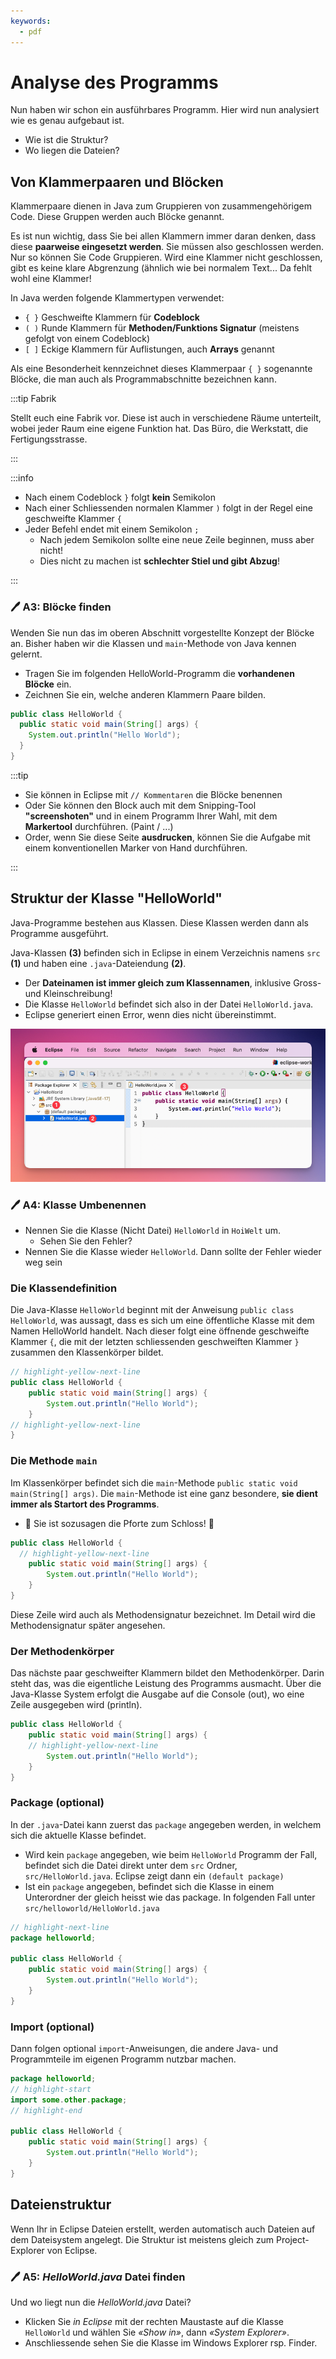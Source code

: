 ```yaml
---
keywords:
  - pdf
---
```


# Analyse des Programms

Nun haben wir schon ein ausführbares Programm. Hier wird nun analysiert wie es
genau aufgebaut ist. 

- Wie ist die Struktur?
- Wo liegen die Dateien?

## Von Klammerpaaren und Blöcken

Klammerpaare dienen in Java zum Gruppieren von zusammengehörigem Code. Diese
Gruppen werden auch Blöcke genannt.

Es ist nun wichtig, dass Sie bei allen Klammern immer daran denken, dass diese
**paarweise eingesetzt werden**. Sie müssen also geschlossen werden. Nur so
können Sie Code Gruppieren. Wird eine Klammer nicht geschlossen, gibt es keine
klare Abgrenzung (ähnlich wie bei normalem Text... Da fehlt wohl eine Klammer!

In Java werden folgende Klammertypen verwendet:

- `{ }` Geschweifte Klammern für **Codeblock**
- `( )` Runde Klammern für **Methoden/Funktions Signatur** (meistens gefolgt von
  einem Codeblock)
- `[ ]` Eckige Klammern für Auflistungen, auch **Arrays** genannt

Als eine Besonderheit kennzeichnet dieses Klammerpaar `{ }` sogenannte Blöcke,
die man auch als Programmabschnitte bezeichnen kann.

:::tip Fabrik

Stellt euch eine Fabrik vor. Diese ist auch in verschiedene Räume unterteilt,
wobei jeder Raum eine eigene Funktion hat. Das Büro, die Werkstatt, die
Fertigungsstrasse.

:::

:::info

- Nach einem Codeblock `}` folgt **kein** Semikolon
- Nach einer Schliessenden normalen Klammer `)` folgt in der Regel eine
  geschweifte Klammer `{`
- Jeder Befehl endet mit einem Semikolon `;`
  - Nach jedem Semikolon sollte eine neue Zeile beginnen, muss aber nicht!
  - Dies nicht zu machen ist **schlechter Stiel und gibt Abzug**!

:::

### :pen: A3: Blöcke finden

Wenden Sie nun das im oberen Abschnitt vorgestellte Konzept der Blöcke an.
Bisher haben wir die Klassen und `main`-Methode von Java kennen gelernt.

- Tragen Sie im folgenden HelloWorld-Programm die **vorhandenen Blöcke** ein.
- Zeichnen Sie ein, welche anderen Klammern Paare bilden.

```java title="HalloWorld.java"
public class HelloWorld {
  public static void main(String[] args) {
    System.out.println("Hello World");
  }
}
```

:::tip

- Sie können in Eclipse mit `// Kommentaren` die Blöcke benennen
- Oder Sie können den Block auch mit dem Snipping-Tool **"screenshoten"** und in
  einem Programm Ihrer Wahl, mit dem **Markertool** durchführen. (Paint / ...)
- Order, wenn Sie diese Seite **ausdrucken**, können Sie die Aufgabe mit einem
  konventionellen Marker von Hand durchführen.

:::

## Struktur der Klasse "HelloWorld"

Java-Programme bestehen aus Klassen. Diese Klassen werden dann als Programme
ausgeführt.

Java-Klassen **(3)** befinden sich in Eclipse in einem Verzeichnis namens `src`
**(1)** und haben eine `.java`-Dateiendung **(2)**.

- Der **Dateinamen ist immer gleich zum Klassennamen**, inklusive Gross- und
  Kleinschreibung!
- Die Klasse `HelloWorld` befindet sich also in der Datei `HelloWorld.java`.
- Eclipse generiert einen Error, wenn dies nicht übereinstimmt.

![class files](./images/class-files.png)

### :pen: A4: Klasse Umbenennen

- Nennen Sie die Klasse (Nicht Datei) `HelloWorld` in `HoiWelt` um.
  - Sehen Sie den Fehler?
- Nennen Sie die Klasse wieder `HelloWorld`. Dann sollte der Fehler wieder weg
  sein

### Die Klassendefinition

Die Java-Klasse `HelloWorld` beginnt mit der Anweisung
`public class HelloWorld`, was aussagt, dass es sich um eine öffentliche Klasse
mit dem Namen HelloWorld handelt. Nach dieser folgt eine öffnende geschweifte
Klammer `{`, die mit der letzten schliessenden geschweiften Klammer `}` zusammen
den Klassenkörper bildet.

```java
// highlight-yellow-next-line
public class HelloWorld {
	public static void main(String[] args) {
		System.out.println("Hello World");
	}
// highlight-yellow-next-line
}
```

### Die Methode `main`

Im Klassenkörper befindet sich die `main`-Methode
`public static void main(String[] args)`. Die `main`-Methode ist eine ganz
besondere, **sie dient immer als Startort des Programms**.

- :european_castle: Sie ist sozusagen die Pforte zum Schloss! :european_castle:

```java
public class HelloWorld {
  // highlight-yellow-next-line
	public static void main(String[] args) {
		System.out.println("Hello World");
	}
}
```

Diese Zeile wird auch als Methodensignatur bezeichnet. Im Detail wird die
Methodensignatur später angesehen.

### Der Methodenkörper

Das nächste paar geschweifter Klammern bildet den Methodenkörper. Darin steht
das, was die eigentliche Leistung des Programms ausmacht. Über die Java-Klasse
System erfolgt die Ausgabe auf die Console (out), wo eine Zeile ausgegeben wird
(println).

```java
public class HelloWorld {
	public static void main(String[] args) {
    // highlight-yellow-next-line
		System.out.println("Hello World");
	}
}
```

### Package (optional)

In der `.java`-Datei kann zuerst das `package` angegeben werden, in welchem sich
die aktuelle Klasse befindet.

- Wird kein `package` angegeben, wie beim `HelloWorld` Programm der Fall,
  befindet sich die Datei direkt unter dem `src` Ordner, `src/HelloWorld.java`.
  Eclipse zeigt dann ein `(default package)`
- Ist ein `package` angegeben, befindet sich die Klasse in einem Unterordner der
  gleich heisst wie das package. In folgenden Fall unter
  `src/helloworld/HelloWorld.java`

```java
// highlight-next-line
package helloworld;

public class HelloWorld {
	public static void main(String[] args) {
		System.out.println("Hello World");
	}
}
```

### Import (optional)

Dann folgen optional `import`-Anweisungen, die andere Java- und Programmteile im
eigenen Programm nutzbar machen.

```java
package helloworld;
// highlight-start
import some.other.package;
// highlight-end

public class HelloWorld {
	public static void main(String[] args) {
		System.out.println("Hello World");
	}
}
```

## Dateienstruktur

Wenn Ihr in Eclipse Dateien erstellt, werden automatisch auch Dateien auf dem
Dateisystem angelegt. Die Struktur ist meistens gleich zum Project-Explorer von
Eclipse.

### :pen: A5: _HelloWorld.java_ Datei finden

Und wo liegt nun die _HelloWorld.java_ Datei?

- Klicken Sie _in Eclipse_ mit der rechten Maustaste auf die Klasse `HelloWorld`
  und wählen Sie _«Show in»_, dann _«System Explorer»_.
- Anschliessende sehen Sie die Klasse im Windows Explorer rsp. Finder.

